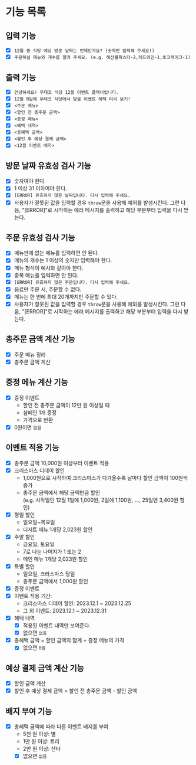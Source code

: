 # 기능 목록

## 입력 기능

- [x] `12월 중 식당 예상 방문 날짜는 언제인가요? (숫자만 입력해 주세요!)`
- [x] `주문하실 메뉴와 개수를 알려 주세요. (e.g. 해산물파스타-2,레드와인-1,초코케이크-1)`

## 출력 기능

- [x] `안녕하세요! 우테코 식당 12월 이벤트 플래너입니다.`
- [x] `12월 N일에 우테코 식당에서 받을 이벤트 혜택 미리 보기!`
- [x] `<주문 메뉴>`
- [x] `<할인 전 총주문 금액>`
- [x] `<증정 메뉴>`
- [x] `<혜택 내역>`
- [x] `<총혜택 금액>`
- [x] `<할인 후 예상 결제 금액>`
- [x] `<12월 이벤트 배지>`

## 방문 날짜 유효성 검사 기능

- [x] 숫자여야 한다.
- [x] 1 이상 31 이하여야 한다.
- [x] `[ERROR] 유효하지 않은 날짜입니다. 다시 입력해 주세요.`
- [x] 사용자가 잘못된 값을 입력할 경우 `throw`문을 사용해 예외를 발생시킨다. 그런 다음, "[ERROR]"로 시작하는 에러 메시지를 출력하고 해당 부분부터 입력을 다시 받는다.

## 주문 유효성 검사 기능

- [x] 메뉴판에 없는 메뉴를 입력하면 안 된다.
- [x] 메뉴의 개수는 1 이상의 숫자만 입력해야 한다.
- [x] 메뉴 형식이 예시와 같아야 한다.
- [x] 중복 메뉴를 입력하면 안 된다.
- [x] `[ERROR] 유효하지 않은 주문입니다. 다시 입력해 주세요.`
- [x] 음료만 주문 시, 주문할 수 없다.
- [x] 메뉴는 한 번에 최대 20개까지만 주문할 수 있다.
- [x] 사용자가 잘못된 값을 입력할 경우 `throw`문을 사용해 예외를 발생시킨다. 그런 다음, "[ERROR]"로 시작하는 에러 메시지를 출력하고 해당 부분부터 입력을 다시 받는다.

## 총주문 금액 계산 기능

- [x] 주문 메뉴 정리
- [x] 총주문 금액 계산

## 증정 메뉴 계산 기능

- [x] 증정 이벤트
  - 할인 전 총주문 금액이 12만 원 이상일 때
  - 샴페인 1개 증정
  - 가격으로 반환
- [x] 0원이면 `없음`

## 이벤트 적용 기능

- [x] 총주문 금액 10,000원 이상부터 이벤트 적용
- [x] 크리스마스 디데이 할인
  - 1,000원으로 시작하여 크리스마스가 다가올수록 날마다 할인 금액이 100원씩 증가
  - 총주문 금액에서 해당 금액만큼 할인  
    (e.g. 시작일인 12월 1일에 1,000원, 2일에 1,100원, ..., 25일엔 3,400원 할인)
- [x] 평일 할인
  - 일요일~목요일
  - 디저트 메뉴 1개당 2,023원 할인
- [x] 주말 할인
  - 금요일, 토요일
  - 7로 나눈 나머지가 1 또는 2
  - 메인 메뉴 1개당 2,023원 할인
- [x] 특별 할인
  - 일요일, 크라스마스 당일
  - 총주문 금액에서 1,000원 할인
- [x] 증정 이벤트
- [x] 이벤트 적용 기간:
  - 크리스마스 디데이 할인: 2023.12.1 ~ 2023.12.25
  - 그 외 이벤트: 2023.12.1 ~ 2023.12.31
- [x] 혜택 내역
  - [x] 적용된 이벤트 내역만 보여준다.
  - [x] 없으면 `없음`
- [x] 총혜택 금액 = 할인 금액의 합계 + 증정 메뉴의 가격
  - [x] 없으면 `0원`

## 예상 결제 금액 계산 기능

- [x] 할인 금액 계산
- [x] 할인 후 예상 결제 금액 = 할인 전 총주문 금액 - 할인 금액

## 배지 부여 기능

- [x] 총혜택 금액에 따라 다른 이벤트 배지를 부여
  - 5천 원 이상: 별
  - 1만 원 이상: 트리
  - 2만 원 이상: 산타
  - [x] 없으면 `없음`
